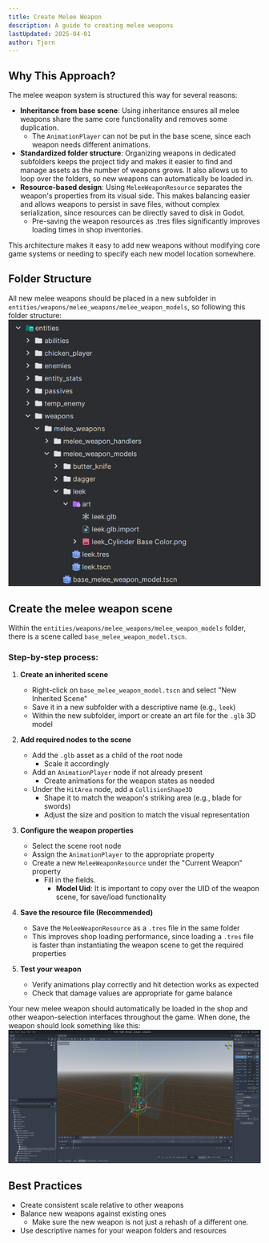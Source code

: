 ```yaml
---
title: Create Melee Weapon
description: A guide to creating melee weapons
lastUpdated: 2025-04-01
author: Tjorn
---
```


## Why This Approach?

The melee weapon system is structured this way for several reasons:

- **Inheritance from base scene**: Using inheritance ensures all melee weapons share the same core functionality and removes some duplication.
  - The `AnimationPlayer` can not be put in the base scene, since each weapon needs different animations.
- **Standardized folder structure**: Organizing weapons in dedicated subfolders keeps the project tidy and makes it easier to find and manage assets as the number of weapons grows. It also allows us to loop over the folders, so new weapons can automatically be loaded in.
- **Resource-based design**: Using `MeleeWeaponResource` separates the weapon's properties from its visual side. This makes balancing easier and allows weapons to persist in save files, without complex serialization, since resources can be directly saved to disk in Godot.
  - Pre-saving the weapon resources as .tres files significantly improves loading times in shop inventories.

This architecture makes it easy to add new weapons without modifying core game systems or needing to specify each new model location somewhere.

## Folder Structure

All new melee weapons should be placed in a new subfolder in `entities/weapons/melee_weapons/melee_weapon_models`, so following this folder structure:
![Melee Weapon folder structure](../../../assets/guides/melee_weapons/melee_weapon_folder_structure.png)

## Create the melee weapon scene

Within the `entities/weapons/melee_weapons/melee_weapon_models` folder, there is a scene called `base_melee_weapon_model.tscn`.

### Step-by-step process:

1. **Create an inherited scene**

   - Right-click on `base_melee_weapon_model.tscn` and select "New Inherited Scene"
   - Save it in a new subfolder with a descriptive name (e.g., `leek`)
   - Within the new subfolder, import or create an art file for the `.glb` 3D model

2. **Add required nodes to the scene**

   - Add the `.glb` asset as a child of the root node
     - Scale it accordingly
   - Add an `AnimationPlayer` node if not already present
     - Create animations for the weapon states as needed
   - Under the `HitArea` node, add a `CollisionShape3D`
     - Shape it to match the weapon's striking area (e.g., blade for swords)
     - Adjust the size and position to match the visual representation

3. **Configure the weapon properties**

   - Select the scene root node
   - Assign the `AnimationPlayer` to the appropriate property
   - Create a new `MeleeWeaponResource` under the "Current Weapon" property
     - Fill in the fields.
       - **Model Uid**: It is important to copy over the UID of the weapon scene, for save/load functionality

4. **Save the resource file (Recommended)**

   - Save the `MeleeWeaponResource` as a `.tres` file in the same folder
   - This improves shop loading performance, since loading a `.tres` file is faster than instantiating the weapon scene to get the required properties

5. **Test your weapon**
   - Verify animations play correctly and hit detection works as expected
   - Check that damage values are appropriate for game balance

Your new melee weapon should automatically be loaded in the shop and other weapon-selection interfaces throughout the game. When done, the weapon should look something like this:
![Example of melee Weapon being done](../../../assets/guides/melee_weapons/melee_weapon_done.png)

## Best Practices

- Create consistent scale relative to other weapons
- Balance new weapons against existing ones
  - Make sure the new weapon is not just a rehash of a different one.
- Use descriptive names for your weapon folders and resources
